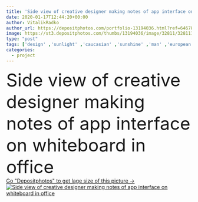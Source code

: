 ```yaml
---
title: 'Side view of creative designer making notes of app interface on whiteboard in office'
date: 2020-01-17T12:44:20+00:00
author: VitalikRadko
author_url: https://depositphotos.com/portfolio-13194036.html?ref=64678756
image: https://st3.depositphotos.com/thumbs/13194036/image/32811/328111312/api_thumb_450.jpg?forcejpeg=true
type: "post"
tags: ['design' ,'sunlight' ,'caucasian' ,'sunshine' ,'man' ,'european' ,'technology' ,'creative' ,'office' ,'communication' ,'mobile' ,'digital' ,'working' ,'development' ,'work' ,'planning' ,'indoors' ,'web' ,'project' ,'inside' ,'profession' ,'site' ,'handsome' ,'cells' ,'designer' ,'workplace' ,'workspace' ,'daylight' ,'symbols' ,'signs' ,'daytime' ,'interface' ,'marker' ,'whiteboard' ,'frameworks' ,'app' ,'designing' ,'ui' ,'layouts' ,'professional occupation' ,'one person' ,'young adult' ,'ux' ,'website template design' ,'user experience design' ,'designer studio' ,'web prototype' ,'designer sketches' ,'web sketches' ,'website wireframe sketches' ]
categories: 
  - project
---
```

<div aling="center">
            <font size="60"> Side view of creative designer making notes of app interface on whiteboard in office</font>   
</div>
<div>
    <a href='https://st3.depositphotos.com/thumbs/13194036/image/32811/328111312/api_thumb_450.jpg?forcejpeg=true?ref=64678756' target=_blank > Go "Depositphotos" to get lage size of this picture ->
        <img href='https://st3.depositphotos.com/thumbs/13194036/image/32811/328111312/api_thumb_450.jpg?forcejpeg=true?ref=64678756' src='https://st3.depositphotos.com/13194036/32811/i/950/depositphotos_328111312-stock-photo-side-view-creative-designer-making.jpg?forcejpeg=true' alt='Side view of creative designer making notes of app interface on whiteboard in office' >
    </a>
</div>
